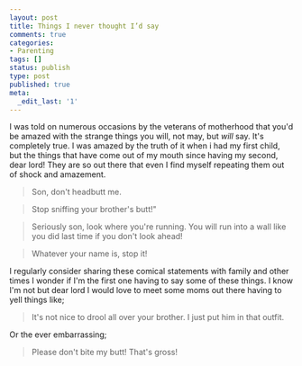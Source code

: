 ```yaml
---
layout: post
title: Things I never thought I’d say
comments: true
categories:
- Parenting
tags: []
status: publish
type: post
published: true
meta:
  _edit_last: '1'
---
```

I was told on numerous occasions by the veterans of motherhood that you'd be amazed with the strange things you will, not may, but <em>will</em> say.  It's completely true.  I was amazed by the truth of it when i had my first child, but the things that have come out of my mouth since having my second, dear lord!  They are so out there that even I find myself repeating them out of shock and amazement.

<blockquote>Son, don't headbutt me.</blockquote>

<blockquote>Stop sniffing your brother's butt!"</blockquote>

<blockquote>Seriously son, look where you're running.  You will run into a wall like you did last time if you don't look ahead!</blockquote>

<blockquote>Whatever your name is, stop it!</blockquote>

I regularly consider sharing these comical statements with family and other times I wonder if I'm the first one having to say some of these things.  I know I'm not but dear lord I would love to meet some moms out there having to yell things like;

<blockquote>It's not nice to drool all over your brother.  I just put him in that outfit.</blockquote>

Or the ever embarrassing;

<blockquote>Please don't bite my butt!  That's gross!</blockquote>
